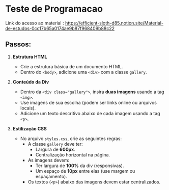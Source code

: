 # Teste de Programacao

Link do acesso ao material : https://efficient-sloth-d85.notion.site/Material-de-estudos-0cc17b65a0174ae9b87f968409b88c22


## Passos:

1. **Estrutura HTML**  
   - Crie a estrutura básica de um documento HTML.  
   - Dentro do `<body>`, adicione uma `<div>` com a classe `gallery`.

2. **Conteúdo da Div**  
   - Dentro da `<div class="gallery">`, insira **duas imagens** usando a tag `<img>`.  
   - Use imagens de sua escolha (podem ser links online ou arquivos locais).  
   - Adicione um texto descritivo abaixo de cada imagem usando a tag `<p>`.

3. **Estilização CSS**  
   - No arquivo `styles.css`, crie as seguintes regras:  
     - A classe `gallery` deve ter:
       - Largura de **600px**.  
       - Centralização horizontal na página.  
     - As imagens devem:
       - Ter largura de **100%** da div (responsivas).  
       - Um espaço de **10px** entre elas (use margem ou espaçamento).  
     - Os textos (`<p>`) abaixo das imagens devem estar centralizados.  
